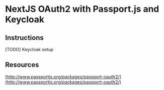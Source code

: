NextJS OAuth2 with Passport.js and Keycloak
===========================================

## Instructions

[TODO] Keycloak setup

## Resources

[http://www.passportjs.org/packages/passport-oauth2/](http://www.passportjs.org/packages/passport-oauth2/)
